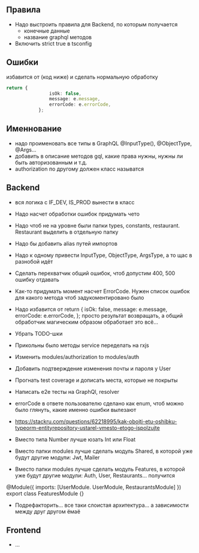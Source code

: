 ## Правила
- Надо выстроить правила для Backend, по которым получается
  - конечные данные
  - название graphql методов
- Включить strict true в tsconfig

## Ошибки
избавится от (код ниже) и сделать нормальную обработку
```ts
return {
				isOk: false,
				message: e.message,
				errorCode: e.errorCode,
			};
```

## Именнование
- надо проименовать все типы в GraphQL @InputType(), @ObjectType, @Args...
- добавить в описание методов gql, какие права нужны, нужны ли быть авторизованным и т.д.
- authorization по другому должен класс называтся


## Backend

- вся логика с IF_DEV, IS_PROD вынести в класс 

- Надо насчет обработки ошибок придумать чето
- Надо чтоб не на уровне были папки types, constants, restaurant. Restaurant выделить в отдельную папку
- Надо бы добавить alias путей импортов
- Надо к одному привести InputType, ObjectType, ArgsType, а то щас в разнобой идёт
- Сделать перехватчик общий ошибок, чтоб допустим 400, 500 ошибку отдавать
- Как-то придумать момент насчет ErrorCode. Нужен список ошибок для какого метода чтоб задукоментировано было
- Надо избавится от return {
                    				isOk: false,
                    				message: e.message,
                    				errorCode: e.errorCode,
                    			};
  просто результат возвращать, а общий обработчик магическим образом обработает это всё...
- Убрать TODO-шки
- Прикольны было методы service переделать на rxjs
- Изменить modules/authorization to modules/auth
- Добавить подтверждение изменения почты и пароля у User
- Прогнать test coverage и дописать места, которые не покрыты
- Написать e2e тесты на GraphQl, resolver
- errorCode в ответе пользователю сделано как enum, чтоб можно было глянуть, какие именно ошибки вылезают
- https://stackru.com/questions/62218995/kak-obojti-etu-oshibku-typeorm-entityrepository-ustarel-vmesto-etogo-ispolzujte
- Вместо типа Number лучше юзать Int или Float

- Вместо папки modules лучше сделать модуль Shared, в которой уже будут другие модули: Jwt, Mailer
- Вместо папки modules лучше сделать модуль Features, в которой уже будут другие модули: Auth, User, Restaurants...
получится

@Module({
    imports: [UserModule. UserModule, RestaurantsModule]
})
export class FeaturesModule {}

- Подрефакторить... все таки слоистая архитектура... а зависимости между друг другом ёмаё

## Frontend
- ...